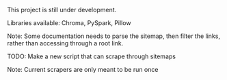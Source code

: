 This project is still under development.

Libraries available:
Chroma, PySpark, Pillow

Note: Some documentation needs to parse the sitemap, then filter the links, rather than accessing through a root link. 

TODO: Make a new script that can scrape through sitemaps

Note: Current scrapers are only meant to be run once